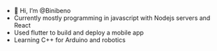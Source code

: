 - 👋 Hi, I’m @Binibeno
- Currently mostly programming in javascript with Nodejs servers and React
- Used flutter to build and deploy a mobile app
- Learning C++ for Arduino and robotics

<!---
- AWS
- 👀 I’m interested in ...
- 🌱 I’m currently learning ...
- 💞️ I’m looking to collaborate on ...
- 📫 How to reach me ...


Binibeno/Binibeno is a ✨ special ✨ repository because its `README.md` (this file) appears on your GitHub profile.
You can click the Preview link to take a look at your changes.
--->

